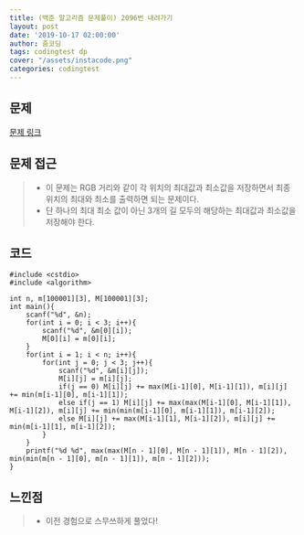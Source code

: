 ```yaml
---
title: (백준 알고리즘 문제풀이) 2096번 내려가기
layout: post
date: '2019-10-17 02:00:00'
author: 줌코딩
tags: codingtest dp
cover: "/assets/instacode.png"
categories: codingtest
---
```


## 문제

[문제 링크](https://www.acmicpc.net/problem/2096)

## 문제 접근

>* 이 문제는 RGB 거리와 같이 각 위치의 최대값과 최소값을 저장하면서 최종 위치의 최대와 최소를 출력하면 되는 문제이다.
>* 단 하나의 최대 최소 값이 아닌 3개의 길 모두의 해당하는 최대값과 최소값을 저장해야 한다.

## 코드

    #include <cstdio>
    #include <algorithm>

    int n, m[100001][3], M[100001][3];
    int main(){
        scanf("%d", &n);
        for(int i = 0; i < 3; i++){
            scanf("%d", &m[0][i]);
            M[0][i] = m[0][i];
        }
        for(int i = 1; i < n; i++){
            for(int j = 0; j < 3; j++){
                scanf("%d", &m[i][j]);
                M[i][j] = m[i][j];
                if(j == 0) M[i][j] += max(M[i-1][0], M[i-1][1]), m[i][j] += min(m[i-1][0], m[i-1][1]);
                else if(j == 1) M[i][j] += max(max(M[i-1][0], M[i-1][1]), M[i-1][2]), m[i][j] += min(min(m[i-1][0], m[i-1][1]), m[i-1][2]);
                else M[i][j] += max(M[i-1][1], M[i-1][2]), m[i][j] += min(m[i-1][1], m[i-1][2]);
            }
        }
        printf("%d %d", max(max(M[n - 1][0], M[n - 1][1]), M[n - 1][2]), min(min(m[n - 1][0], m[n - 1][1]), m[n - 1][2])); 
    }

## 느낀점

>* 이전 경험으로 스무쓰하게 풀었다!
